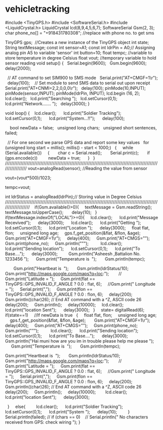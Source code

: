 # vehicletracking
#include <TinyGPS.h>
#include <SoftwareSerial.h>
#include <LiquidCrystal.h>
LiquidCrystal lcd(8,9,4,5,6,7);
SoftwareSerial Gsm(2, 3);
char phone_no[] = "+918431780308"; //replace with phone no. to get sms

TinyGPS gps;  //Creates a new instance of the TinyGPS object
int state; 
String textMessage; 
const int sensor=A1;
const int ldrPin = A0;// Assigning analog pin A5 to variable 'sensor'
int button=10;
float tempc; //variable to store temperature in degree Celsius
float vout; //temporary variable to hold sensor reading
void setup()
{
  Serial.begin(9600);
  Gsm.begin(9600); 
   delay(2000);

  // AT command to set SIM900 to SMS mode
  Serial.print("AT+CMGF=1\r"); 
  delay(100);
   // Set module to send SMS data to serial out upon receipt 
  Serial.print("AT+CNMI=2,2,0,0,0\r");
  delay(100); 
pinMode(10,INPUT);
pinMode(sensor,INPUT);
pinMode(ldrPin, INPUT);
lcd.begin (16, 2);
  
  lcd.clear();
  lcd.print("Searching ");
  lcd.setCursor(0,1);
  lcd.print("Network....... "); 
  delay(3000);
}

void loop()
{
   lcd.clear();
     lcd.print("Soldier Tracking");
     lcd.setCursor(0,1);
     lcd.print("System...!!"); 
     delay(100);

  
  bool newData = false;
  unsigned long chars;
  unsigned short sentences, failed;

  // For one second we parse GPS data and report some key values
  for (unsigned long start = millis(); millis() - start < 1000;)
  {
    while (Serial.available())
    {
      char c = Serial.read();
      Serial.print(c);
      if (gps.encode(c)) 
        newData = true;  
    }
  }
/////////////////////////////////////////////////////////////////////////////////////////////////////////////////
vout=analogRead(sensor); //Reading the value from sensor

vout=(vout*500)/1023;

tempc=vout; 

int ldrStatus = analogRead(ldrPin);// Storing value in Degree Celsius
///////////////////////////////////////////////////////////////////////////////////////////////////////////////////
   if(Gsm.available()>0){
    textMessage = Gsm.readString();
   textMessage.toUpperCase();   
    delay(10);
  } 
  if(textMessage.indexOf("LOCAL")>=0){
    lcd.clear();
     lcd.print("Message Recevived");
     delay(3000);
     lcd.clear();
     lcd.print("Getting ");
     lcd.setCursor(0,1);
     lcd.print("Location ");
     delay(3000);
    float flat, flon;
    unsigned long age;
    gps.f_get_position(&flat, &flon, &age);   
    Gsm.print("AT+CMGF=1\r"); 
    delay(400);
    Gsm.print("AT+CMGS=\"");
    Gsm.print(phone_no);
    Gsm.println("\"");
    
     lcd.clear();
     lcd.print("Sending location");
     lcd.setCursor(0,1);
     lcd.print("To Base....");
     delay(3000);
    
    Gsm.println("Asheesh ,Battalion No. 1233456 ");
     Gsm.print("Temperature is  ");
      Gsm.println(tempc);

       Gsm.print("Heartbeat is  ");
      Gsm.println(ldrStatus/10);
    Gsm.print("http://maps.google.com/maps?q=loc:");
    
   // Gsm.print("Latitude = ");
    Gsm.print(flat == TinyGPS::GPS_INVALID_F_ANGLE ? 0.0 : flat, 6);
    //Gsm.print(" Longitude = ");
    Serial.print(",");
    Gsm.print(flon == TinyGPS::GPS_INVALID_F_ANGLE ? 0.0 : flon, 6);
    delay(200);
    Gsm.println((char)26); // End AT command with a ^Z, ASCII code 26
    delay(200);
    Gsm.println();
    delay(10000);
    lcd.clear();
     lcd.print("location Sent");
     delay(3000);
  }
  
  state= digitalRead(6);
  if(state==1)     //If newData is true
  {
    float flat, flon;
    unsigned long age;
    gps.f_get_position(&flat, &flon, &age);   
    Gsm.print("AT+CMGF=1\r"); 
    delay(400);
    Gsm.print("AT+CMGS=\"");
    Gsm.print(phone_no);
    Gsm.println("\"");
    
     lcd.clear();
     lcd.print("Sending location");
     lcd.setCursor(0,1);
     lcd.print("To Base....");
     delay(3000);
    
    Gsm.println("Hai muni how are you im in trouble please help me please ");
     Gsm.print("Temperature is  ");
      Gsm.println(tempc);

Gsm.print("Heartbeat is  ");
      Gsm.println(ldrStatus/10);
    
    Gsm.print("http://maps.google.com/maps?q=loc:");
    
   // Gsm.print("Latitude = ");
    Gsm.print(flat == TinyGPS::GPS_INVALID_F_ANGLE ? 0.0 : flat, 6);
    //Gsm.print(" Longitude = ");
    Serial.print(",");
    Gsm.print(flon == TinyGPS::GPS_INVALID_F_ANGLE ? 0.0 : flon, 6);
    delay(200);
    Gsm.println((char)26); // End AT command with a ^Z, ASCII code 26
    delay(200);
    Gsm.println();
    delay(10000);
       lcd.clear();
     lcd.print("location Sent");
     delay(3000);

  }
    else{
   
     lcd.clear();
     lcd.print("Soldier Tracking");
     lcd.setCursor(0,1);
     lcd.print("System "); 
     delay(10);
     
   }
  Serial.println(failed);
// if (chars == 0)
   // Serial.println(" No characters received from GPS: check wiring ");
}
